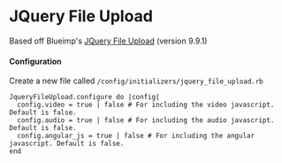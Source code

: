 JQuery File Upload
=================

Based off Blueimp's [JQuery File Upload](https://github.com/blueimp/jQuery-File-Upload) (version 9.9.1)

#### Configuration

Create a new file called `/config/initializers/jquery_file_upload.rb`

    JqueryFileUpload.configure do |config|
      config.video = true | false # For including the video javascript. Default is false.
      config.audio = true | false # For including the audio javascript. Default is false.
      config.angular_js = true | false # For including the angular javascript. Default is false.
    end
